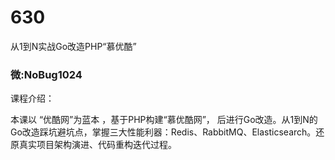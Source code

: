 # 630
从1到N实战Go改造PHP“慕优酷”
### 微:NoBug1024 


课程介绍：

本课以 “优酷网”为蓝本 ，基于PHP构建“慕优酷网”， 后进行Go改造。从1到N的Go改造踩坑避坑点，掌握三大性能利器：Redis、RabbitMQ、Elasticsearch。还原真实项目架构演进、代码重构迭代过程。
